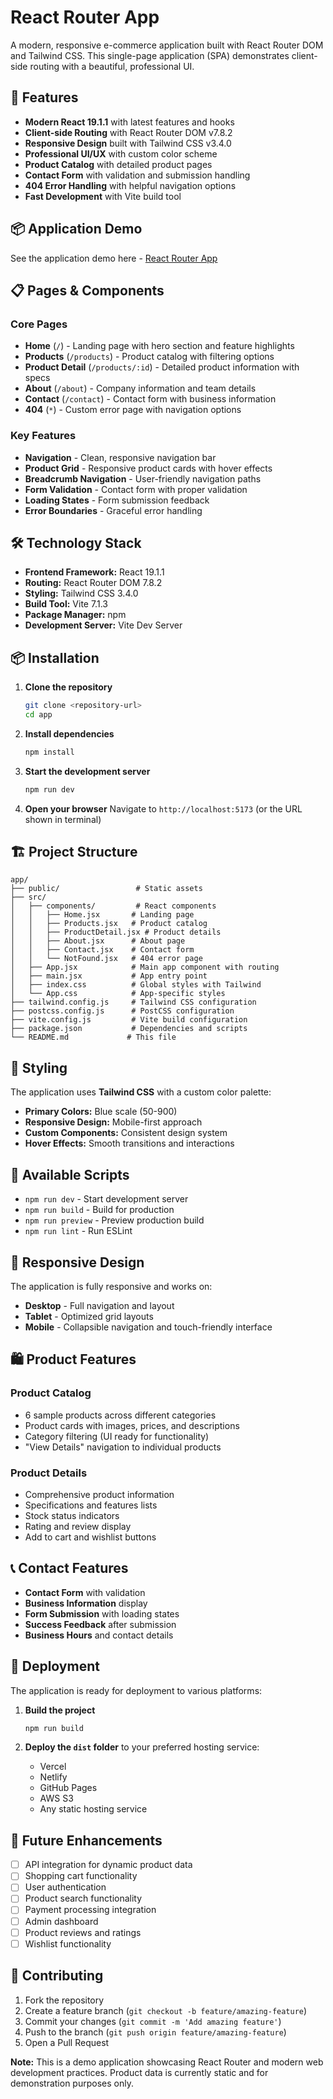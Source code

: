# React Router App

A modern, responsive e-commerce application built with React Router DOM and Tailwind CSS. This single-page application (SPA) demonstrates client-side routing with a beautiful, professional UI.

## 🚀 Features

- **Modern React 19.1.1** with latest features and hooks
- **Client-side Routing** with React Router DOM v7.8.2
- **Responsive Design** built with Tailwind CSS v3.4.0
- **Professional UI/UX** with custom color scheme
- **Product Catalog** with detailed product pages
- **Contact Form** with validation and submission handling
- **404 Error Handling** with helpful navigation options
- **Fast Development** with Vite build tool

## 📦 Application Demo
See the application demo here - [React Router App](https://react-router-app-coral.vercel.app/)

## 📋 Pages & Components

### Core Pages
- **Home** (`/`) - Landing page with hero section and feature highlights
- **Products** (`/products`) - Product catalog with filtering options
- **Product Detail** (`/products/:id`) - Detailed product information with specs
- **About** (`/about`) - Company information and team details
- **Contact** (`/contact`) - Contact form with business information
- **404** (`*`) - Custom error page with navigation options

### Key Features
- **Navigation** - Clean, responsive navigation bar
- **Product Grid** - Responsive product cards with hover effects
- **Breadcrumb Navigation** - User-friendly navigation paths
- **Form Validation** - Contact form with proper validation
- **Loading States** - Form submission feedback
- **Error Boundaries** - Graceful error handling

## 🛠️ Technology Stack

- **Frontend Framework:** React 19.1.1
- **Routing:** React Router DOM 7.8.2
- **Styling:** Tailwind CSS 3.4.0
- **Build Tool:** Vite 7.1.3
- **Package Manager:** npm
- **Development Server:** Vite Dev Server

## 📦 Installation

1. **Clone the repository**
   ```bash
   git clone <repository-url>
   cd app
   ```

2. **Install dependencies**
   ```bash
   npm install
   ```

3. **Start the development server**
   ```bash
   npm run dev
   ```

4. **Open your browser**
   Navigate to `http://localhost:5173` (or the URL shown in terminal)

## 🏗️ Project Structure

```
app/
├── public/                 # Static assets
├── src/
│   ├── components/         # React components
│   │   ├── Home.jsx       # Landing page
│   │   ├── Products.jsx   # Product catalog
│   │   ├── ProductDetail.jsx # Product details
│   │   ├── About.jsx      # About page
│   │   ├── Contact.jsx    # Contact form
│   │   └── NotFound.jsx   # 404 error page
│   ├── App.jsx            # Main app component with routing
│   ├── main.jsx           # App entry point
│   ├── index.css          # Global styles with Tailwind
│   └── App.css            # App-specific styles
├── tailwind.config.js     # Tailwind CSS configuration
├── postcss.config.js      # PostCSS configuration
├── vite.config.js         # Vite build configuration
├── package.json           # Dependencies and scripts
└── README.md             # This file
```

## 🎨 Styling

The application uses **Tailwind CSS** with a custom color palette:

- **Primary Colors:** Blue scale (50-900)
- **Responsive Design:** Mobile-first approach
- **Custom Components:** Consistent design system
- **Hover Effects:** Smooth transitions and interactions

## 🔧 Available Scripts

- `npm run dev` - Start development server
- `npm run build` - Build for production
- `npm run preview` - Preview production build
- `npm run lint` - Run ESLint

## 📱 Responsive Design

The application is fully responsive and works on:
- **Desktop** - Full navigation and layout
- **Tablet** - Optimized grid layouts
- **Mobile** - Collapsible navigation and touch-friendly interface

## 🛍️ Product Features

### Product Catalog
- 6 sample products across different categories
- Product cards with images, prices, and descriptions
- Category filtering (UI ready for functionality)
- "View Details" navigation to individual products

### Product Details
- Comprehensive product information
- Specifications and features lists
- Stock status indicators
- Rating and review display
- Add to cart and wishlist buttons

## 📞 Contact Features

- **Contact Form** with validation
- **Business Information** display
- **Form Submission** with loading states
- **Success Feedback** after submission
- **Business Hours** and contact details

## 🚀 Deployment

The application is ready for deployment to various platforms:

1. **Build the project**
   ```bash
   npm run build
   ```

2. **Deploy the `dist` folder** to your preferred hosting service:
   - Vercel
   - Netlify
   - GitHub Pages
   - AWS S3
   - Any static hosting service

## 🔮 Future Enhancements

- [ ] API integration for dynamic product data
- [ ] Shopping cart functionality
- [ ] User authentication
- [ ] Product search functionality
- [ ] Payment processing integration
- [ ] Admin dashboard
- [ ] Product reviews and ratings
- [ ] Wishlist functionality

## 🤝 Contributing

1. Fork the repository
2. Create a feature branch (`git checkout -b feature/amazing-feature`)
3. Commit your changes (`git commit -m 'Add amazing feature'`)
4. Push to the branch (`git push origin feature/amazing-feature`)
5. Open a Pull Request


**Note:** This is a demo application showcasing React Router and modern web development practices. Product data is currently static and for demonstration purposes only.
